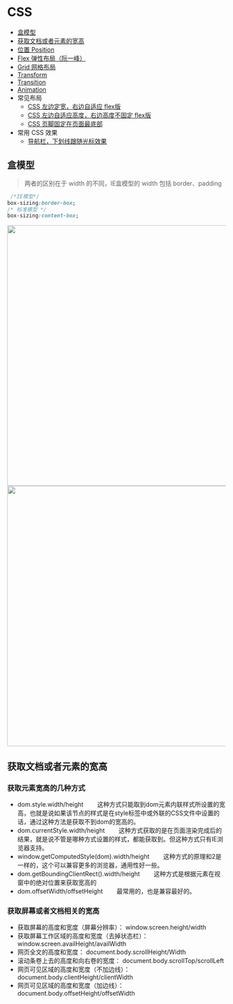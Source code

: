 # CSS

- [盒模型](#盒模型)
- [获取文档或者元素的宽高](#获取文档或者元素的宽高)
- [位置 Position]()
- [Flex 弹性布局（阮一峰）](http://www.ruanyifeng.com/blog/2015/07/flex-grammar.html)
- [Grid 网格布局](./Docs/Grid.md)
- [Transform](./Docs/Transform.md)
- [Transition](./Docs/Transition.md)
- [Animation](./Docs/Animation.md)
- 常见布局
    - [CSS 左边定宽，右边自适应 flex版](https://codepen.io/tibaiwan/pen/JmpPqr)  
    - [CSS 左边自适应高度，右边高度不固定 flex版](https://codepen.io/tibaiwan/pen/GYQRKP)  
    - [CSS 页脚固定在页面最底部](https://codepen.io/tibaiwan/pen/qJxbvO)
- 常用 CSS 效果
    - [导航栏，下划线跟随光标效果](https://codepen.io/tibaiwan/pen/oazVoQ)

## 盒模型

> 两者的区别在于 width 的不同，IE盒模型的 width 包括 border、padding

```css
 /*IE模型*/
box-sizing:border-box;
/* 标准模型 */
box-sizing:content-box;
```

<img src="./Images/IE-model.webp" width="600"/>
<img src="./Images/standard-model.webp" width="600"/>

## 获取文档或者元素的宽高

### 获取元素宽高的几种方式

- dom.style.width/height 　　这种方式只能取到dom元素内联样式所设置的宽高，也就是说如果该节点的样式是在style标签中或外联的CSS文件中设置的话，通过这种方法是获取不到dom的宽高的。
- dom.currentStyle.width/height 　　这种方式获取的是在页面渲染完成后的结果，就是说不管是哪种方式设置的样式，都能获取到。但这种方式只有IE浏览器支持。
- window.getComputedStyle(dom).width/height 　　这种方式的原理和2是一样的，这个可以兼容更多的浏览器，通用性好一些。
- dom.getBoundingClientRect().width/height 　　这种方式是根据元素在视窗中的绝对位置来获取宽高的
- dom.offsetWidth/offsetHeight 　　最常用的，也是兼容最好的。

### 获取屏幕或者文档相关的宽高

- 获取屏幕的高度和宽度（屏幕分辨率）： window.screen.height/width
- 获取屏幕工作区域的高度和宽度（去掉状态栏）： window.screen.availHeight/availWidth
- 网页全文的高度和宽度： document.body.scrollHeight/Width
- 滚动条卷上去的高度和向右卷的宽度： document.body.scrollTop/scrollLeft
- 网页可见区域的高度和宽度（不加边线）： document.body.clientHeight/clientWidth
- 网页可见区域的高度和宽度（加边线）： document.body.offsetHeight/offsetWidth

